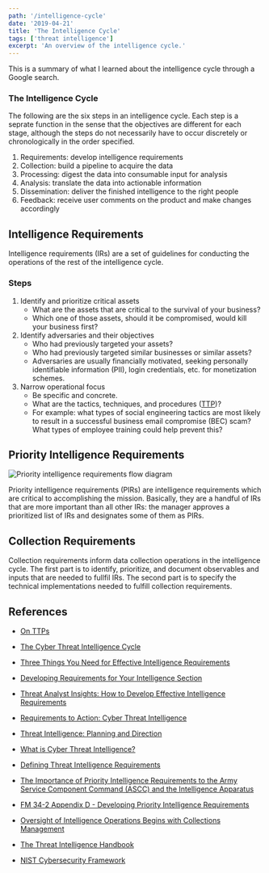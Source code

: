 ```yaml
---
path: '/intelligence-cycle'
date: '2019-04-21'
title: 'The Intelligence Cycle'
tags: ['threat intelligence']
excerpt: 'An overview of the intelligence cycle.'
---
```

This is a summary of what I learned about the intelligence cycle through a Google search.

### The Intelligence Cycle
The following are the six steps in an intelligence cycle. Each step is a seprate function in the sense that the objectives are different for each stage, although the steps do not necessarily have to occur discretely or chronologically in the order specified.

1. Requirements: develop intelligence requirements
2. Collection: build a pipeline to acquire the data
3. Processing: digest the data into consumable input for analysis
4. Analysis: translate the data into actionable information
5. Dissemination: deliver the finished intelligence to the right people
6. Feedback: receive user comments on the product and make changes accordingly

## Intelligence Requirements
Intelligence requirements (IRs) are a set of guidelines for conducting the operations of the rest of the intelligence cycle.

### Steps
1. Identify and prioritize critical assets
    - What are the assets that are critical to the survival of your business?
    - Which one of those assets, should it be compromised, would kill your business first?
2. Identify adversaries and their objectives
    - Who had previously targeted your assets?
    - Who had previously targeted similar businesses or similar assets?
    - Adversaries are usually financially motivated, seeking personally identifiable information (PII), login credentials, etc. for monetization schemes.
3. Narrow operational focus
    - Be specific and concrete.
    - What are the tactics, techniques, and procedures ([TTP](http://ryanstillions.blogspot.com/2014/04/on-ttps.html))?
    - For example: what types of social engineering tactics are most likely to result in a successful business email compromise (BEC) scam? What types of employee training could help prevent this?

## Priority Intelligence Requirements
<img 
    src='https://smallwarsjournal.com/sites/default/files/inline-images/kingimage1.jpg'
    alt='Priority intelligence requirements flow diagram'
    />
<style>
img {
    max-width: 100%;
    height: auto;
}
</style>

Priority intelligence requirements (PIRs) are intelligence requirements which are critical to accomplishing the mission. Basically, they are a handful of IRs that are more important than all other IRs: the manager approves a prioritized list of IRs and designates some of them as PIRs.

## Collection Requirements
Collection requirements inform data collection operations in the intelligence cycle. The first part is to identify, prioritize, and document observables and inputs that are needed to fullfil IRs. The second part is to specify the technical implementations needed to fulfill collection requirements.

## References
- [On TTPs](http://ryanstillions.blogspot.com/2014/04/on-ttps.html)

- [The Cyber Threat Intelligence Cycle](https://www.flashpoint-intel.com/blog/the-cyber-threat-intelligence-cycle/)

- [Three Things You Need for Effective Intelligence Requirements](https://www.flashpoint-intel.com/blog/three-things-you-need-for-effective-intelligence-requirements/)

- [Developing Requirements for Your Intelligence Section](https://www.optiv.com/blog/developing-requirements-for-your-intelligence-section)

- [Threat Analyst Insights: How to Develop Effective Intelligence Requirements](https://www.recordedfuture.com/effective-intelligence-requirements/)

- [Requirements to Action: Cyber Threat Intelligence](https://www.scmagazine.com/home/opinion/executive-insight/requirements-to-action-cyber-threat-intelligence/)

- [Threat Intelligence: Planning and Direction](https://www.sans.org/reading-room/whitepapers/threatintelligence/threat-intelligence-planning-direction-36857)

- [What is Cyber Threat Intelligence?](https://www.cisecurity.org/blog/what-is-cyber-threat-intelligence/)

- [Defining Threat Intelligence Requirements](https://isc.sans.edu/forums/diary/Defining+Threat+Intelligence+Requirements/21519/)

- [The Importance of Priority Intelligence Requirements to the Army Service Component Command (ASCC) and the Intelligence Apparatus](https://smallwarsjournal.com/jrnl/art/importance-priority-intelligence-requirements-army-service-component-command-ascc-and)

- [FM 34-2 Appendix D - Developing Priority Intelligence Requirements](https://fas.org/irp/doddir/army/fm34-2/Appd.htm)

- [Oversight of Intelligence Operations Begins with Collections Management](https://www.flashpoint-intel.com/blog/oversight-of-intelligence-operations-begins-with-collections-management/)

- [The Threat Intelligence Handbook](https://cyber-edge.com/wp-content/uploads/2018/11/Recorded-Future-eBook.pdf)

- [NIST Cybersecurity Framework](https://www.nist.gov/cyberframework)
